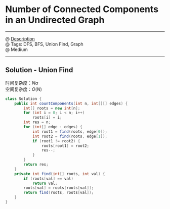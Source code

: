 #  Number of Connected Components in an Undirected Graph
------------------
@ [Description](https://leetcode.com/problems/number-of-connected-components-in-an-undirected-graph/)  
@ Tags: DFS, BFS, Union Find, Graph     
@ Medium

------------------
## Solution - Union Find
时间复杂度：$N\alpha$  
空间复杂度：$O(N)$
```java
class Solution {
    public int countComponents(int n, int[][] edges) {
        int[] roots = new int[n];
        for (int i = 0; i < n; i++) 
            roots[i] = i;
        int res = n;
        for (int[] edge : edges) {
            int root1 = find(roots, edge[0]);
            int root2 = find(roots, edge[1]);
            if (root1 != root2) {
                roots[root1] = root2;
                res--;
            }
        }
        return res;
    }
    private int find(int[] roots, int val) {
        if (roots[val] == val)
            return val;
        roots[val] = roots[roots[val]];
        return find(roots, roots[val]);
    }
}
```
